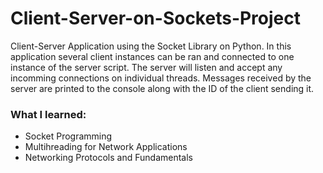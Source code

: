 # Client-Server-on-Sockets-Project
Client-Server Application using the Socket Library on Python. In this application several client instances can be ran and connected to one instance of the server script. The server will listen and accept any incomming connections on individual threads. Messages received by the server are printed to the console along with the ID of the client sending it.

### What I learned:

 - Socket Programming
 - Multihreading for Network Applications
 - Networking Protocols and Fundamentals
